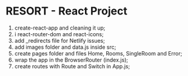 # RESORT - React Project

1. create-react-app and cleaning it up;
2. i react-router-dom and react-icons;
3. add \_redirects file for Netlify issues;
4. add images folder and data.js inside src;
5. create pages folder and files Home, Rooms, SingleRoom and Error;
6. wrap the app in the BrowserRouter (index.js);
7. create routes with Route and Switch in App.js;
